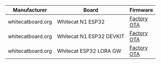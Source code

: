 
| Manufacturer | Board | Firmware |
| -- | -- | -- |
| whitecatboard.org | Whitecat N1 ESP32 | [Factory](https://github.com/whitecatboard/Lua-RTOS-ESP32/wiki/Firmware-Whitecat-N1-ESP32)<br/>[OTA](https://github.com/whitecatboard/Lua-RTOS-ESP32/wiki/Firmware-Whitecat-N1-ESP32-with-OTA) |
| whitecatboard.org | Whitecat N1 ESP32 DEVKIT | [Factory](Firmware-Whitecat-N1-ESP32-DEVKIT)<br/>[OTA](https://github.com/whitecatboard/Lua-RTOS-ESP32/wiki/Firmware-Whitecat-N1-ESP32-DEVKIT-with-OTA)
| whitecatboard.org | Whitecat ESP32 LORA GW | [Factory](https://github.com/whitecatboard/Lua-RTOS-ESP32/wiki/Firmware-Whitecat-ESP32-LORA-GW)<br/>[OTA](https://github.com/whitecatboard/Lua-RTOS-ESP32/wiki/Firmware-Whitecat-ESP32-LORA-GW-with-OTA)
